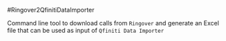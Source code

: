 #Ringover2QfinitiDataImporter

Command line tool to download calls from `Ringover` and generate an Excel file that can be used as input of `Qfiniti Data Importer`
